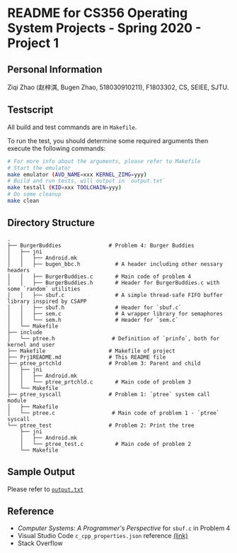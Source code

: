 # README for CS356 Operating System Projects - Spring 2020 - Project 1
## Personal Information
Ziqi Zhao (赵梓淇, Bugen Zhao, 518030910211), F1803302, CS, SEIEE, SJTU.
## Testscript
All build and test commands are in `Makefile`.

To run the test, you should determine some required arguments then execute the following commands:

```sh
# For more info about the arguments, please refer to Makefile
# Start the emulator
make emulator (AVD_NAME=xxx KERNEL_ZIMG=yyy)
# Build and run tests, will output in `output.txt`
make testall (KID=xxx TOOLCHAIN=yyy)
# Do some cleanup
make clean
```

## Directory Structure

```
.
├── BurgerBuddies               # Problem 4: Burger Buddies
│   ├── jni
│   │   ├── Android.mk
│   │   ├── bugen_bbc.h           # A header including other nessary headers
│   │   ├── BurgerBuddies.c       # Main code of problem 4
│   │   ├── BurgerBuddies.h       # Header for BurgerBuddies.c with some `random` utilities
│   │   ├── sbuf.c                # A simple thread-safe FIFO buffer library inspired by CSAPP
│   │   ├── sbuf.h                # Header for `sbuf.c`
│   │   ├── sem.c                 # A wrapper library for semaphores
│   │   └── sem.h                 # Header for `sem.c`
│   └── Makefile
├── include
│   └── ptree.h                  # Definition of `prinfo`, both for kernel and user
├── Makefile                    # Makefile of project
├── Prj1README.md               # This README file
├── ptree_prtchld               # Problem 3: Parent and child
│   ├── jni
│   │   ├── Android.mk
│   │   └── ptree_prtchld.c       # Main code of problem 3
│   └── Makefile
├── ptree_syscall               # Problem 1: `ptree` system call module
│   ├── Makefile
│   └── ptree.c                  # Main code of problem 1 - `ptree` syscall
└── ptree_test                  # Problem 2: Print the tree
    ├── jni
    │   ├── Android.mk
    │   └── ptree_test.c          # Main code of problem 2
    └── Makefile
```

## Sample Output
Please refer to [`output.txt`](output.txt)
## Reference
- *Computer Systems: A Programmer's Perspective* for `sbuf.c` in Problem 4
- Visual Studio Code `c_cpp_properties.json` reference [ (link) ](https://code.visualstudio.com/docs/cpp/c-cpp-properties-schema-reference)
- Stack Overflow
